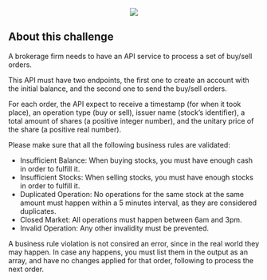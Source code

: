 <p align="center"><img src="https://www.gbm.com.mx/Content/Images/logo.png"></p>

## About this challenge

A brokerage firm needs to have an API service to process a set of buy/sell orders.

This API must have two endpoints, the first one to create an account with the initial balance, and the second one to send the
buy/sell orders.

For each order, the API expect to receive a timestamp (for when it took place), an operation type (buy or sell), issuer name
(stock’s identifier), a total amount of shares (a positive integer number), and the unitary price of the share (a positive
real number).

Please make sure that all the following business rules are validated:

- Insufficient Balance: When buying stocks, you must have enough cash in order to fulfill it.
- Insufficient Stocks: When selling stocks, you must have enough stocks in order to fulfill it.
- Duplicated Operation: No operations for the same stock at the same amount must happen within a 5 minutes interval, as
they are considered duplicates.
- Closed Market: All operations must happen between 6am and 3pm.
- Invalid Operation: Any other invalidity must be prevented.

A business rule violation is not consired an error, since in the real world they may happen. In case any happens, you must list
them in the output as an array, and have no changes applied for that order, following to process the next order.


